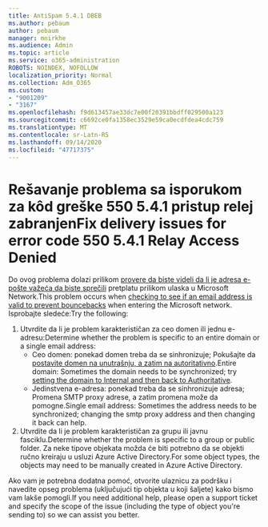 ```yaml
---
title: AntiSpam 5.4.1 DBEB
ms.author: pebaum
author: pebaum
manager: mnirkhe
ms.audience: Admin
ms.topic: article
ms.service: o365-administration
ROBOTS: NOINDEX, NOFOLLOW
localization_priority: Normal
ms.collection: Adm_O365
ms.custom:
- "9001209"
- "3167"
ms.openlocfilehash: f9d613457ae33dc7e00f20391bbdff029500a123
ms.sourcegitcommit: c6692ce0fa1358ec3529e59ca0ecdfdea4cdc759
ms.translationtype: MT
ms.contentlocale: sr-Latn-RS
ms.lasthandoff: 09/14/2020
ms.locfileid: "47717375"
---
```

# <a name="fix-delivery-issues-for-error-code-550-541-relay-access-denied"></a><span data-ttu-id="57a7d-102">Rešavanje problema sa isporukom za kôd greške 550 5.4.1 pristup relej zabranjen</span><span class="sxs-lookup"><span data-stu-id="57a7d-102">Fix delivery issues for error code 550 5.4.1 Relay Access Denied</span></span>

<span data-ttu-id="57a7d-103">Do ovog problema dolazi prilikom [provere da biste videli da li je adresa e-pošte važeća da biste sprečili](https://docs.microsoft.com/exchange/mail-flow-best-practices/use-directory-based-edge-blocking) pretplatu prilikom ulaska u Microsoft Network.</span><span class="sxs-lookup"><span data-stu-id="57a7d-103">This problem occurs when [checking to see if an email address is valid to prevent bouncebacks](https://docs.microsoft.com/exchange/mail-flow-best-practices/use-directory-based-edge-blocking) when entering the Microsoft network.</span></span> <span data-ttu-id="57a7d-104">Isprobajte sledeće:</span><span class="sxs-lookup"><span data-stu-id="57a7d-104">Try the following:</span></span>

1. <span data-ttu-id="57a7d-105">Utvrdite da li je problem karakterističan za ceo domen ili jednu e-adresu:</span><span class="sxs-lookup"><span data-stu-id="57a7d-105">Determine whether the problem is specific to an entire domain or a single email address:</span></span>
    - <span data-ttu-id="57a7d-106">Ceo domen: ponekad domen treba da se sinhronizuje; Pokušajte da [postavite domen na unutrašnju, a zatim na autoritativno](https://docs.microsoft.com/exchange/mail-flow-best-practices/manage-accepted-domains/manage-accepted-domains).</span><span class="sxs-lookup"><span data-stu-id="57a7d-106">Entire domain: Sometimes the domain needs to be synchronized; try [setting the domain to Internal and then back to Authoritative](https://docs.microsoft.com/exchange/mail-flow-best-practices/manage-accepted-domains/manage-accepted-domains).</span></span>
    - <span data-ttu-id="57a7d-107">Jedinstvena e-adresa: ponekad treba da se sinhronizuje adresa; Promena SMTP proxy adrese, a zatim promena može da pomogne.</span><span class="sxs-lookup"><span data-stu-id="57a7d-107">Single email address: Sometimes the address needs to be synchronized; changing the smtp proxy address and then changing it back can help.</span></span>
2. <span data-ttu-id="57a7d-108">Utvrdite da li je problem karakterističan za grupu ili javnu fasciklu.</span><span class="sxs-lookup"><span data-stu-id="57a7d-108">Determine whether the problem is specific to a group or public folder.</span></span> <span data-ttu-id="57a7d-109">Za neke tipove objekata možda će biti potrebno da se objekti ručno kreiraju u usluzi Azure Active Directory.</span><span class="sxs-lookup"><span data-stu-id="57a7d-109">For some object types, the objects may need to be manually created in Azure Active Directory.</span></span>

<span data-ttu-id="57a7d-110">Ako vam je potrebna dodatna pomoć, otvorite ulaznicu za podršku i navedite opseg problema (uključujući tip objekta u koji šaljete) kako bismo vam lakše pomogli.</span><span class="sxs-lookup"><span data-stu-id="57a7d-110">If you need additional help, please open a support ticket and specify the scope of the issue (including the type of object you're sending to) so we can assist you better.</span></span>